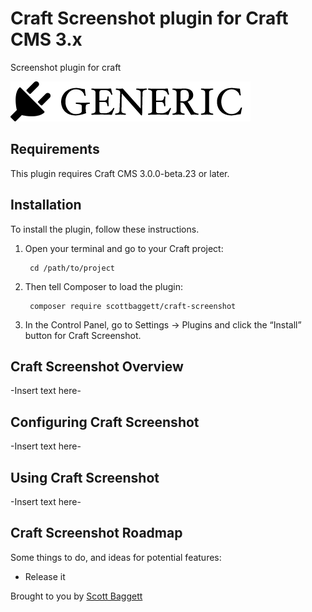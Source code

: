 # Craft Screenshot plugin for Craft CMS 3.x

Screenshot plugin for craft

![Screenshot](resources/img/plugin-logo.png)

## Requirements

This plugin requires Craft CMS 3.0.0-beta.23 or later.

## Installation

To install the plugin, follow these instructions.

1. Open your terminal and go to your Craft project:

        cd /path/to/project

2. Then tell Composer to load the plugin:

        composer require scottbaggett/craft-screenshot

3. In the Control Panel, go to Settings → Plugins and click the “Install” button for Craft Screenshot.

## Craft Screenshot Overview

-Insert text here-

## Configuring Craft Screenshot

-Insert text here-

## Using Craft Screenshot

-Insert text here-

## Craft Screenshot Roadmap

Some things to do, and ideas for potential features:

* Release it

Brought to you by [Scott Baggett](superformula.com)
